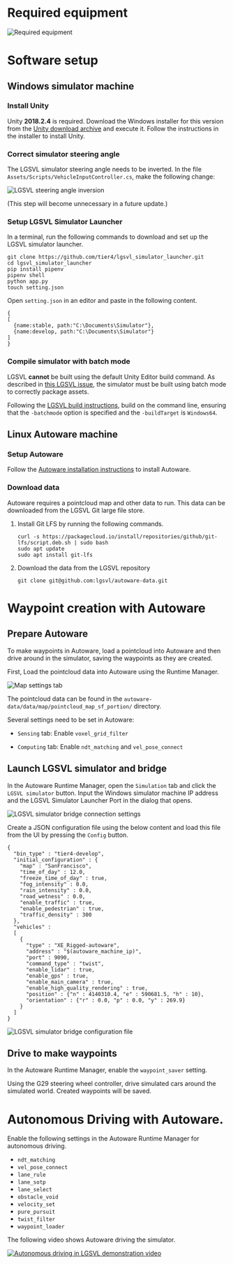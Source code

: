 # Required equipment

![Required equipment](https://user-images.githubusercontent.com/10348912/51299434-d4787e00-1a6b-11e9-9f74-ccc166e2ec83.png)

# Software setup

## Windows simulator machine

### Install Unity

Unity **2018.2.4** is required. Download the Windows installer for this version from the [Unity download archive](https://unity3d.com/get-unity/download/archive) and execute it. Follow the instructions in the installer to install Unity.

### Correct simulator steering angle

The LGSVL simulator steering angle needs to be inverted. In the file `Assets/Scripts/VehicleInputController.cs`, make the following change:

![LGSVL steering angle inversion](https://user-images.githubusercontent.com/10348912/51301272-f4ab3b80-1a71-11e9-869c-02edbc86c342.png)

(This step will become unnecessary in a future update.)

### Setup LGSVL Simulator Launcher

In a terminal, run the following commands to download and set up the LGSVL simulator launcher.

```
git clone https://github.com/tier4/lgsvl_simulator_launcher.git
cd lgsvl_simulator_launcher
pip install pipenv
pipenv shell
python app.py
touch setting.json
```

Open `setting.json` in an editor and paste in the following content.
```
{
[
  {name:stable, path:"C:\Documents\Simulator"},
  {name:develop, path:"C:\Documents\Simulator"}
]
}
```

### Compile simulator with batch mode

LGSVL **cannot** be built using the default Unity Editor build command. As described in [this LGSVL issue](https://github.com/lgsvl/simulator/issues/55), the simulator must be built using batch mode to correctly package assets.

Following the [LGSVL build instructions](https://github.com/lgsvl/simulator/blob/master/Docs/build-instructions.md), build on the command line, ensuring that the `-batchmode` option is specified and the `-buildTarget` is `Windows64`.

## Linux Autoware machine

### Setup Autoware

Follow the [Autoware installation instructions](https://github.com/CPFL/Autoware/wiki/Installation) to install Autoware.

### Download data

Autoware requires a pointcloud map and other data to run. This data can be downloaded from the LGSVL Git large file store.

1. Install Git LFS by running the following commands.

   ```
   curl -s https://packagecloud.io/install/repositories/github/git-lfs/script.deb.sh | sudo bash
   sudo apt update
   sudo apt install git-lfs
   ```

1. Download the data from the LGSVL repository

   ```
   git clone git@github.com:lgsvl/autoware-data.git
   ```

# Waypoint creation with Autoware

## Prepare Autoware

To make waypoints in Autoware, load a pointcloud into Autoware and then drive around in the simulator, saving the waypoints as they are created.

First, Load the pointcloud data into Autoware using the Runtime Manager.

![Map settings tab](https://camo.qiitausercontent.com/435d9952ed982aa1fd74f4de9b399f8dd7ed5f22/68747470733a2f2f71696974612d696d6167652d73746f72652e73332e616d617a6f6e6177732e636f6d2f302f3136303334362f36643935313234612d613866342d363166632d393631362d6530363833376433353033392e706e67)

The pointcloud data can be found in the `autoware-data/data/map/pointcloud_map_sf_portion/` directory.

Several settings need to be set in Autoware:

- `Sensing` tab: Enable `voxel_grid_filter`

- `Computing` tab: Enable `ndt_matching` and `vel_pose_connect`

## Launch LGSVL simulator and bridge

In the Autoware Runtime Manager, open the `Simulation` tab and click the `LGSVL simulator` button. Input the Windows simulator machine IP address and the LGSVL Simulator Launcher Port in the dialog that opens.

![LGSVL simulator bridge connection settings](https://user-images.githubusercontent.com/10348912/51304525-c599c780-1a7b-11e9-88c9-0f975d9bacc5.png)

Create a JSON configuration file using the below content and load this file from the UI by pressing the `Config` button.

```
{
  "bin_type" : "tier4-develop",
  "initial_configuration" : {
    "map" : "SanFrancisco",
    "time_of_day" : 12.0,
    "freeze_time_of_day" : true,
    "fog_intensity" : 0.0,
    "rain_intensity" : 0.0,
    "road_wetness" : 0.0,
    "enable_traffic" : true,
    "enable_pedestrian" : true,
    "traffic_density" : 300
  },
  "vehicles" : 
  [
    {
      "type" : "XE_Rigged-autoware",
      "address" : "$(autoware_machine_ip)",
      "port" : 9090,
      "command_type" : "twist",
      "enable_lidar" : true,
      "enable_gps" : true,
      "enable_main_camera" : true,
      "enable_high_quality_rendering" : true,
      "position" : {"n" : 4140310.4, "e" : 590681.5, "h" : 10},
      "orientation" : {"r" : 0.0, "p" : 0.0, "y" : 269.9}
    }
  ]
}
```

![LGSVL simulator bridge configuration file](https://user-images.githubusercontent.com/10348912/51304799-71431780-1a7c-11e9-93cc-c9a3f652290d.png)

## Drive to make waypoints

In the Autoware Runtime Manager, enable the `waypoint_saver` setting.

Using the G29 steering wheel controller, drive simulated cars around the simulated world. Created waypoints will be saved.

# Autonomous Driving with Autoware.

Enable the following settings in the Autoware Runtime Manager for autonomous driving.

- `ndt_matching`
- `vel_pose_connect`
- `lane_rule`
- `lane_sotp`
- `lane_select`
- `obstacle_void`
- `velocity_set`
- `pure_pursuit`
- `twist_filter`
- `waypoint_loader`

The following video shows Autoware driving the simulator.

[![Autonomous driving in LGSVL demonstration video](http://img.youtube.com/vi/cBmIiR3jRvE/0.jpg)](https://www.youtube.com/watch?v=cBmIiR3jRvE&feature=youtu.be)